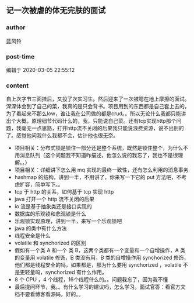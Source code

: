 ## 记一次被虐的体无完肤的面试
### author 
蓝风铃
### post-time 

编辑于  2020-03-05 22:55:12
### content 
<div class="post-topic-des nc-post-content">
 <p>
  自上次字节三面挂后，又投了次实习生。然后迎来了一次被嗯在地上摩擦的面试。深深体会到了自己的菜，我真的是只会背书。项目用到的东西都是自己套上去的，为了看起来不那么low，谁让我在公司做的都是crud。。所以无论什么我都只能讲出个大概，原理细节代码什么的，我，只能说自己菜。还有tcp实现http那个问题，我毫无一点思路，打开http流不关闭的后果我只能说浪费资源，说不出别的了。感觉他问我什么我都不会，估计他也很无奈。
 </p>
 <ul>
  <li>
   项目相关：分布式锁是锁住一部分还是整个系统，既然是锁住整个，为什么不用消息队列（这个问题我不知道咋描述，他怎么说的我忘了，我也不是很理解。。）
  </li>
  <li>
   项目相关：详细讲下怎么用 mq 实现的最终一致性，还有怎么利用的消息事务
  </li>
  <li>
   hashmap 的结构，讲到一半，不用讲了，你来写一下它的 put 方法吧，不考虑扩容，简单写下。。
  </li>
  <li>
   tcp 于 http 的关系，如何基于 tcp 实现 http
  </li>
  <li>
   java 打开一个 http 流不关闭的后果
  </li>
  <li>
   io 流是基于抽象类还是接口实现的
  </li>
  <li>
   数据库的乐观锁和悲观锁是什么
  </li>
  <li>
   乐观锁实现原理，讲到一半，来写一个乐观锁吧
  </li>
  <li>
   java 的类中有什么方法
  </li>
  <li>
   线程安全是什么
  </li>
  <li>
   volatile 和 synchorized 的区别
  </li>
  <li>
   假如有一个类 A 和一个 类 B，这两个类都有一个变量和一个自增操作，A 类的变量用 volatile 修饰，B 类没有用，B 类的自增操作用 synchorized 修饰，他们都是线程安全的吗，如果都是，那为什么要用 synchorized ，volatile 不是更轻量吗，synchorized 有什么作用。
  </li>
  <li>
   8 个 CPU ，4 个线程，16个线程什么的。。问题我忘了，因为我不懂
  </li>
  <li>
   最后提问环节，我。。有什么学习的建议吗，怎么学习。面试官答：看官方文档不要看博客看源码。好的。。
  </li>
 </ul>
</div>
